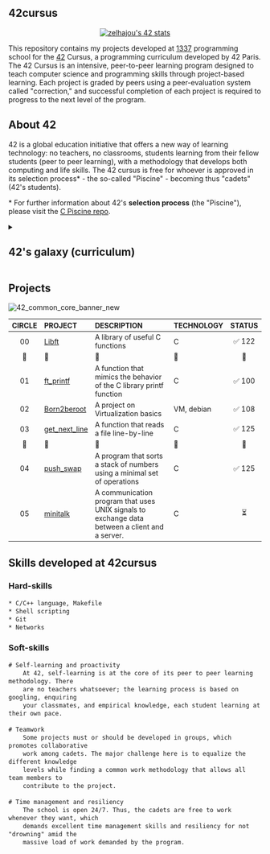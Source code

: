 ## 42cursus

<div align="center">
	
<!-- [![zelhajou's 42 stats](https://badge.mediaplus.ma/binary/zelhajou)](https://github.com/oakoudad/badge42) -->
[![zelhajou's 42 stats](https://badge.mediaplus.ma/binary/zelhajou)](https://github.com/oakoudad/badge42)
</div>

This repository contains my projects developed at <a href="https://1337.ma/en/">1337</a> programming school for the <a href="https://42.fr/en/homepage/">42</a> Cursus, a programming curriculum developed by 42 Paris. The 42 Cursus is an intensive, peer-to-peer learning program designed to teach computer science and programming skills through project-based learning. Each project is graded by peers using a peer-evaluation system called "correction," and successful completion of each project is required to progress to the next level of the program.

<h2> About 42 </h2>

42 is a global education initiative that offers a new way of learning technology:
no teachers, no classrooms, students learning from their fellow students (peer to peer learning), with a methodology that develops both computing and life skills. The 42 cursus is free for whoever is approved in its selection process* - the so-called "Piscine" - becoming thus "cadets" (42's students).

\* For further information about 42's **selection process** (the "Piscine"), please visit the [C Piscine repo](https://github.com/zakelh6/42Piscine-C).


<details>
<summary>
<h2>42's galaxy (curriculum)</h2>
</summary>

**42cursus** comprises two groups of projects: the first one being known as _"inner circle"_ and the second one, _"outer treks"_ - due to the **Holy Graph** layout (see image below).

The **inner circle** is the basic curriculum, with all projects being mandatory to attain level 7 - which is the minimum level required for activities such as internships and interchange.

The **outer treks** is a collection of diverse project trails in subjects ranging from operational systems to web development which allows cadets to specialize on whatever subject they prefer.

![42's galaxy](img/holygraph.png)

The table below presents the cursus curriculum in the chronological order in which it was (or is to be) completed by me - projects order and corresponding attained level may vary among students.

</details>

## Projects
![42_common_core_banner_new](https://github.com/zelhajou/42-cursus/assets/39954629/34f5a1f4-1c06-4e0e-a731-33f31e6f09f5)

|CIRCLE	|PROJECT	| DESCRIPTION |TECHNOLOGY	|STATUS	|
|:-:	|:--		|:--	|:--				|:-:	|
|00	|[Libft](https://github.com/zelhajou/libft)| A library of useful C functions	|C	|✅ 122 	|
|:dizzy:|	:dizzy:	|	:dizzy:	|	:dizzy:	|:dizzy:	|:dizzy:	|
|01	|[ft_printf](https://github.com/zelhajou/ft_printf)|A function that mimics the behavior of the C library printf function|C|✅  100 |
|02	|[Born2beroot](https://github.com/zelhajou/Born2beRoot)| A project on Virtualization basics 	|VM, debian|✅  108|
|03	|[get_next_line](https://github.com/zelhajou/get_next_line)| A function that reads a file line-by-line 	|C|✅  125|
|:dizzy:|	:dizzy:	|	:dizzy:	|	:dizzy:	|:dizzy:	|:dizzy:|
|04	|[push_swap](https://github.com/zelhajou/push_swap)| A program that sorts a stack of numbers using a minimal set of operations |C|✅ 125|
|05	|[minitalk](https://github.com/zelhajou/minitalk)| A communication program that uses UNIX signals to exchange data between a client and a server. |C| ⏳|

## Skills developed at 42cursus

### Hard-skills

	* C/C++ language, Makefile
	* Shell scripting
	* Git
	* Networks
  
### Soft-skills

	# Self-learning and proactivity
		At 42, self-learning is at the core of its peer to peer learning methodology. There
		are no teachers whatsoever; the learning process is based on googling, enquiring
		your classmates, and empirical knowledge, each student learning at their own pace.

	# Teamwork
		Some projects must or should be developed in groups, which promotes collaborative
		work among cadets. The major challenge here is to equalize the different knowledge
		levels while finding a common work methodology that allows all team members to
		contribute to the project.

	# Time management and resiliency
		The school is open 24/7. Thus, the cadets are free to work whenever they want, which
		demands excellent time management skills and resiliency for not "drowning" amid the
		massive load of work demanded by the program.
